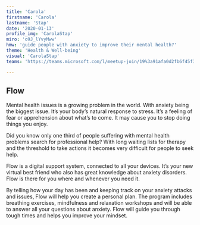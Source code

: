 ```yaml
---
title: 'Carola'
firstname: 'Carola'
lastname: 'Stap'
date: '2020-01-13'
profile_img: 'CarolaStap'
miro: 'o9J_lYvyMww'
hmw: 'guide people with anxiety to improve their mental health?'
theme: 'Health & Well-being'
visual: 'CarolaStap'
teams: 'https://teams.microsoft.com/l/meetup-join/19%3a91afa0d2fb6f45f3ba7c67028f05eaef%40thread.tacv2/1611096213647?context=%7b%22Tid%22%3a%22ca6fbace-7cba-4d53-8681-a06284f7ff46%22%2c%22Oid%22%3a%22100e5047-8c80-4681-bea6-926cb60256f0%22%7d'

---
```


## Flow 

Mental health issues is a growing problem in the world. With anxiety being the biggest issue. It’s your body’s natural response to stress. It’s a feeling of fear or apprehension about what’s to come. It may cause you to stop doing things you enjoy. 

Did you know only one third of people suffering with mental health problems search for professional help? With long waiting lists for therapy and the threshold to take actions it becomes very difficult for people to seek help.   

Flow is a digital support system, connected to all your devices. It’s your new virtual best friend who also has great knowledge about anxiety disorders. Flow is there for you where and whenever you need it.  

By telling how your day has been and keeping track on your anxiety attacks and issues, Flow will help you create a personal plan. The program includes breathing exercises, mindfulness and relaxation workshops and will be able to answer all your questions about anxiety. Flow will guide you through tough times and helps you improve your mindset. 